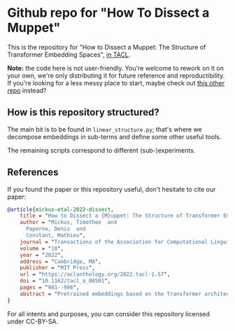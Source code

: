 # Github repo for "How To Dissect a Muppet"

This is the repository for "How to Dissect a Muppet: The Structure of
Transformer Embedding Spaces", [in TACL](https://aclanthology.org/2022.tacl-1.57/).

**Note:** the code here is not user-friendly. You're welcome to rework on it on
your own, we're only distributing it for future reference and reproductibility.
If you're looking for a less messy place to start, maybe check out 
[this other repo](https://github.com/TimotheeMickus/seq2seq-splat) instead?

## How is this repository structured?
The main bit is to be found in `linear_structure.py`;  that's where we decompose
embeddings in sub-terms and define some other useful tools.

The remaining scripts correspond to different (sub-)experiments.


## References
If you found the paper or this repository useful, don't hesitate to cite our
paper:
```bibtex
@article{mickus-etal-2022-dissect,
    title = "How to Dissect a {M}uppet: The Structure of Transformer Embedding Spaces",
    author = "Mickus, Timothee  and
      Paperno, Denis  and
      Constant, Mathieu",
    journal = "Transactions of the Association for Computational Linguistics",
    volume = "10",
    year = "2022",
    address = "Cambridge, MA",
    publisher = "MIT Press",
    url = "https://aclanthology.org/2022.tacl-1.57",
    doi = "10.1162/tacl_a_00501",
    pages = "981--996",
    abstract = "Pretrained embeddings based on the Transformer architecture have taken the NLP community by storm. We show that they can mathematically be reframed as a sum of vector factors and showcase how to use this reframing to study the impact of each component. We provide evidence that multi-head attentions and feed-forwards are not equally useful in all downstream applications, as well as a quantitative overview of the effects of finetuning on the overall embedding space. This approach allows us to draw connections to a wide range of previous studies, from vector space anisotropy to attention weights.",
}

```
For all intents and purposes, you can consider this repository licensed under
CC-BY-SA.
